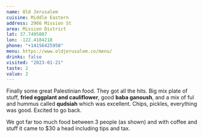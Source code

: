 ```yaml
---
name: Old Jerusalem
cuisine: Middle Eastern
address: 2966 Mission St
area: Mission District
lat: 37.7495007
lon: -122.4184218
phone: "+14156425958"
menu: https://www.oldjerusalem.co/menu/
drinks: false
visited: "2023-01-21"
taste: 2
value: 2
---
```


Finally some great Palestinian food. They got all the hits. Big mix plate of stuff, **fried eggplant and cauliflower**, good **baba ganoush**, and a mix of ful and hummus called **qudsiah** which was excellent. Chips, pickles, everything was good. Excited to go back.

We got far too much food between 3 people (as shown) and with coffee and stuff it came to $30 a head including tips and tax.
